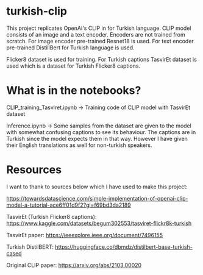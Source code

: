 # turkish-clip

This project replicates OpenAi's CLIP in for Turkish language. 
CLIP model consists of an image and a text encoder. Encoders are not trained from scratch. For image encoder pre-trained Resnet18 is used.
For text encoder pre-trained DistillBert for Turkish language is used.

Flicker8 dataset is used for training. For Turkish captions TasvirEt dataset is used which is a dataset for Turkish Flicker8 captions.


# What is in the notebooks?

CLIP\_training\_Tasviret.ipynb -> Training code of CLIP model with TasvirEt dataset

Inference.ipynb -> Some samples from the dataset are given to the model with somewhat confusing captions to see its behaviour.
The captions are in Turkish since the model expects them in that way. However I have given their English translations as well for non-turkish speakers. 

# Resources

I want to thank to sources below which I have used to make this project:

https://towardsdatascience.com/simple-implementation-of-openai-clip-model-a-tutorial-ace6ff01d9f2?gi=f69bd3da2189

TasvirEt (Turkish Flicker8 captions):
https://www.kaggle.com/datasets/begum302553/tasviret-flickr8k-turkish 

TasvirEt paper:
https://ieeexplore.ieee.org/document/7496155

Turkish DistilBERT:
https://huggingface.co/dbmdz/distilbert-base-turkish-cased

Original CLIP paper:
https://arxiv.org/abs/2103.00020
